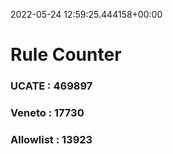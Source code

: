 2022-05-24 12:59:25.444158+00:00
# Rule Counter 
 ### UCATE : 469897

 ### Veneto : 17730

 ### Allowlist : 13923